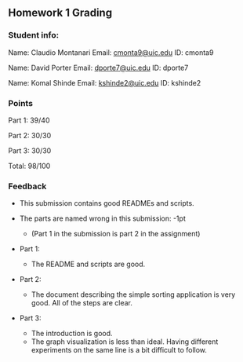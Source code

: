 ## Homework 1 Grading

### Student info:
Name: Claudio Montanari
Email: cmonta9@uic.edu
ID: cmonta9

Name: David Porter
Email: dporte7@uic.edu
ID: dporte7

Name: Komal Shinde
Email: kshinde2@uic.edu
ID: kshinde2


### Points
Part 1: 39/40

Part 2: 30/30

Part 3: 30/30

Total: 98/100


### Feedback

- This submission contains good READMEs and scripts.

- The parts are named wrong in this submission: -1pt
    - (Part 1 in the submission is part 2 in the assignment)

- Part 1: 
    - The README and scripts are good.

- Part 2:
    - The document describing the simple sorting application is very
      good.  All of the steps are clear.

- Part 3:
    - The introduction is good.
    - The graph visualization is less than ideal.  Having different
     experiments on the same line is a bit difficult to follow.
